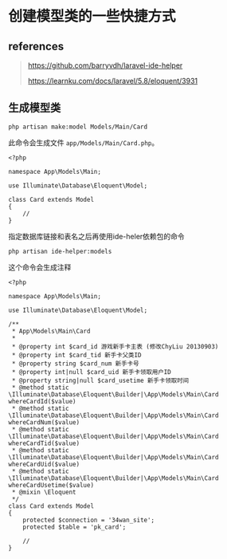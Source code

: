 # 创建模型类的一些快捷方式

## references

> https://github.com/barryvdh/laravel-ide-helper
>
> https://learnku.com/docs/laravel/5.8/eloquent/3931

## 生成模型类

```
php artisan make:model Models/Main/Card
```

此命令会生成文件 `app/Models/Main/Card.php`。

```
<?php

namespace App\Models\Main;

use Illuminate\Database\Eloquent\Model;

class Card extends Model
{
    //
}
```

指定数据库链接和表名之后再使用ide-heler依赖包的命令

```
php artisan ide-helper:models
```

这个命令会生成注释

```
<?php

namespace App\Models\Main;

use Illuminate\Database\Eloquent\Model;

/**
 * App\Models\Main\Card
 *
 * @property int $card_id 游戏新手卡主表 (修改ChyLiu 20130903)
 * @property int $card_tid 新手卡父类ID
 * @property string $card_num 新手卡号
 * @property int|null $card_uid 新手卡领取用户ID
 * @property string|null $card_usetime 新手卡领取时间
 * @method static \Illuminate\Database\Eloquent\Builder|\App\Models\Main\Card whereCardId($value)
 * @method static \Illuminate\Database\Eloquent\Builder|\App\Models\Main\Card whereCardNum($value)
 * @method static \Illuminate\Database\Eloquent\Builder|\App\Models\Main\Card whereCardTid($value)
 * @method static \Illuminate\Database\Eloquent\Builder|\App\Models\Main\Card whereCardUid($value)
 * @method static \Illuminate\Database\Eloquent\Builder|\App\Models\Main\Card whereCardUsetime($value)
 * @mixin \Eloquent
 */
class Card extends Model
{
    protected $connection = '34wan_site';
    protected $table = 'pk_card';

    //
}

```

